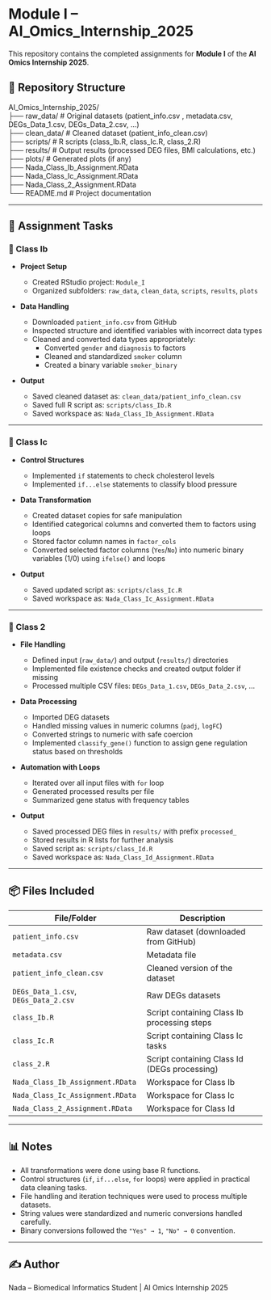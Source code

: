 # Module I – AI_Omics_Internship_2025

This repository contains the completed assignments for **Module I** of the **AI Omics Internship 2025**.

## 📁 Repository Structure

AI_Omics_Internship_2025/  
├── raw_data/              # Original datasets (patient_info.csv , metadata.csv, DEGs_Data_1.csv, DEGs_Data_2.csv, ...)  
├── clean_data/            # Cleaned dataset (patient_info_clean.csv)  
├── scripts/               # R scripts (class_Ib.R, class_Ic.R, class_2.R)  
├── results/               # Output results (processed DEG files, BMI calculations, etc.)  
├── plots/                 # Generated plots (if any)  
├── Nada_Class_Ib_Assignment.RData  
├── Nada_Class_Ic_Assignment.RData  
├── Nada_Class_2_Assignment.RData  
└── README.md              # Project documentation  

---

## 📌 Assignment Tasks

### 🔹 Class Ib
- **Project Setup**
  - Created RStudio project: `Module_I`
  - Organized subfolders: `raw_data`, `clean_data`, `scripts`, `results`, `plots`

- **Data Handling**
  - Downloaded `patient_info.csv` from GitHub
  - Inspected structure and identified variables with incorrect data types
  - Cleaned and converted data types appropriately:
    - Converted `gender` and `diagnosis` to factors
    - Cleaned and standardized `smoker` column
    - Created a binary variable `smoker_binary`

- **Output**
  - Saved cleaned dataset as: `clean_data/patient_info_clean.csv`
  - Saved full R script as: `scripts/class_Ib.R`
  - Saved workspace as: `Nada_Class_Ib_Assignment.RData`

---

### 🔹 Class Ic
- **Control Structures**
  - Implemented `if` statements to check cholesterol levels  
  - Implemented `if...else` statements to classify blood pressure  

- **Data Transformation**
  - Created dataset copies for safe manipulation  
  - Identified categorical columns and converted them to factors using loops  
  - Stored factor column names in `factor_cols`  
  - Converted selected factor columns (`Yes`/`No`) into numeric binary variables (1/0) using `ifelse()` and loops  

- **Output**
  - Saved updated script as: `scripts/class_Ic.R`  
  - Saved workspace as: `Nada_Class_Ic_Assignment.RData`  

---

### 🔹 Class 2
- **File Handling**
  - Defined input (`raw_data/`) and output (`results/`) directories  
  - Implemented file existence checks and created output folder if missing  
  - Processed multiple CSV files: `DEGs_Data_1.csv`, `DEGs_Data_2.csv`, ...  

- **Data Processing**
  - Imported DEG datasets  
  - Handled missing values in numeric columns (`padj`, `logFC`)  
  - Converted strings to numeric with safe coercion  
  - Implemented `classify_gene()` function to assign gene regulation status based on thresholds  

- **Automation with Loops**
  - Iterated over all input files with `for` loop  
  - Generated processed results per file  
  - Summarized gene status with frequency tables  

- **Output**
  - Saved processed DEG files in `results/` with prefix `processed_`  
  - Stored results in R lists for further analysis  
  - Saved script as: `scripts/class_Id.R`  
  - Saved workspace as: `Nada_Class_Id_Assignment.RData`  

---

## 📦 Files Included

| File/Folder | Description |
|-------------|-------------|
| `patient_info.csv` | Raw dataset (downloaded from GitHub) |
| `metadata.csv` | Metadata file |
| `patient_info_clean.csv` | Cleaned version of the dataset |
| `DEGs_Data_1.csv`, `DEGs_Data_2.csv` | Raw DEGs datasets |
| `class_Ib.R` | Script containing Class Ib processing steps |
| `class_Ic.R` | Script containing Class Ic tasks |
| `class_2.R` | Script containing Class Id (DEGs processing) |
| `Nada_Class_Ib_Assignment.RData` | Workspace for Class Ib |
| `Nada_Class_Ic_Assignment.RData` | Workspace for Class Ic |
| `Nada_Class_2_Assignment.RData` | Workspace for Class Id |

---

## 📊 Notes
- All transformations were done using base R functions.  
- Control structures (`if`, `if...else`, `for` loops) were applied in practical data cleaning tasks.  
- File handling and iteration techniques were used to process multiple datasets.  
- String values were standardized and numeric conversions handled carefully.  
- Binary conversions followed the `"Yes" → 1`, `"No" → 0` convention.  

---

## ✍️ Author
Nada – Biomedical Informatics Student | AI Omics Internship 2025
